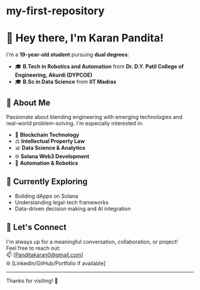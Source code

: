 # my-first-repository
# 👋 Hey there, I'm Karan Pandita!

I'm a **19-year-old student** pursuing **dual degrees**:
- 🎓 **B.Tech in Robotics and Automation** from **Dr. D.Y. Patil College of Engineering, Akurdi (DYPCOE)**
- 🎓 **B.Sc in Data Science** from **IIT Madras**

## 🌟 About Me
Passionate about blending engineering with emerging technologies and real-world problem-solving. I'm especially interested in:

- 🔗 **Blockchain Technology**
- ⚖️ **Intellectual Property Law**
- 📊 **Data Science & Analytics**
- 🌐 **Solana Web3 Development**
- 🤖 **Automation & Robotics**

## 🧠 Currently Exploring
- Building dApps on Solana  
- Understanding legal-tech frameworks  
- Data-driven decision making and AI integration  

## 🤝 Let's Connect
I'm always up for a meaningful conversation, collaboration, or project!  
Feel free to reach out:  
📫 [Panditakaran0@gmail.com]  
🌐 [LinkedIn/GitHub/Portfolio if available]

---

Thanks for visiting! 🚀
